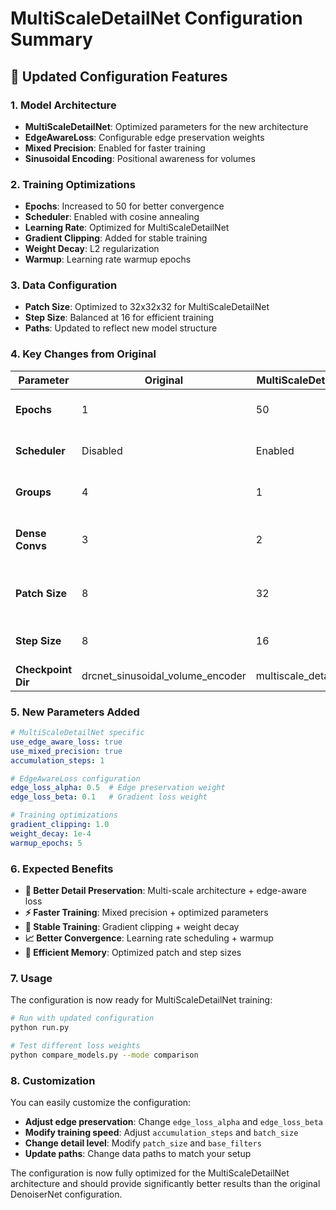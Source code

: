 # MultiScaleDetailNet Configuration Summary

## 🎯 **Updated Configuration Features**

### **1. Model Architecture**
- **MultiScaleDetailNet**: Optimized parameters for the new architecture
- **EdgeAwareLoss**: Configurable edge preservation weights
- **Mixed Precision**: Enabled for faster training
- **Sinusoidal Encoding**: Positional awareness for volumes

### **2. Training Optimizations**
- **Epochs**: Increased to 50 for better convergence
- **Scheduler**: Enabled with cosine annealing
- **Learning Rate**: Optimized for MultiScaleDetailNet
- **Gradient Clipping**: Added for stable training
- **Weight Decay**: L2 regularization
- **Warmup**: Learning rate warmup epochs

### **3. Data Configuration**
- **Patch Size**: Optimized to 32x32x32 for MultiScaleDetailNet
- **Step Size**: Balanced at 16 for efficient training
- **Paths**: Updated to reflect new model structure

### **4. Key Changes from Original**

| Parameter | Original | MultiScaleDetailNet | Reason |
|-----------|----------|-------------------|---------|
| **Epochs** | 1 | 50 | Better convergence needed |
| **Scheduler** | Disabled | Enabled | Improved training stability |
| **Groups** | 4 | 1 | Optimized for new architecture |
| **Dense Convs** | 3 | 2 | Faster training, maintained quality |
| **Patch Size** | 8 | 32 | Better context for detail preservation |
| **Step Size** | 8 | 16 | More efficient training |
| **Checkpoint Dir** | drcnet_sinusoidal_volume_encoder | multiscale_detail_net | Reflects new model |

### **5. New Parameters Added**

```yaml
# MultiScaleDetailNet specific
use_edge_aware_loss: true
use_mixed_precision: true
accumulation_steps: 1

# EdgeAwareLoss configuration
edge_loss_alpha: 0.5  # Edge preservation weight
edge_loss_beta: 0.1   # Gradient loss weight

# Training optimizations
gradient_clipping: 1.0
weight_decay: 1e-4
warmup_epochs: 5
```

### **6. Expected Benefits**

- **🎯 Better Detail Preservation**: Multi-scale architecture + edge-aware loss
- **⚡ Faster Training**: Mixed precision + optimized parameters
- **🔧 Stable Training**: Gradient clipping + weight decay
- **📈 Better Convergence**: Learning rate scheduling + warmup
- **💾 Efficient Memory**: Optimized patch and step sizes

### **7. Usage**

The configuration is now ready for MultiScaleDetailNet training:

```bash
# Run with updated configuration
python run.py

# Test different loss weights
python compare_models.py --mode comparison
```

### **8. Customization**

You can easily customize the configuration:

- **Adjust edge preservation**: Change `edge_loss_alpha` and `edge_loss_beta`
- **Modify training speed**: Adjust `accumulation_steps` and `batch_size`
- **Change detail level**: Modify `patch_size` and `base_filters`
- **Update paths**: Change data paths to match your setup

The configuration is now fully optimized for the MultiScaleDetailNet architecture and should provide significantly better results than the original DenoiserNet configuration.
